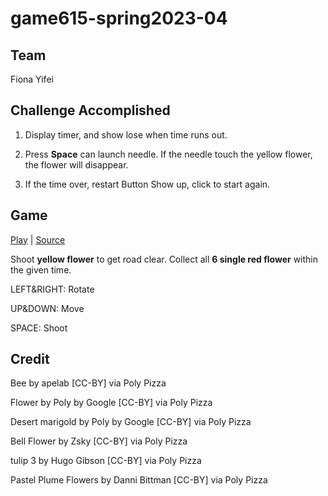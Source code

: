 # game615-spring2023-04
## Team
Fiona   Yifei

## Challenge Accomplished

1. Display timer, and show lose when time runs out.

2. Press **Space** can launch needle. If the needle touch the yellow flower, the flower will disappear.

3. If the time over, restart Button Show up, click to start again. 

## Game

[Play](https://wy6714.github.io/game615-spring2023-04/Exercise04/play/) | [Source](https://github.com/wy6714/game615-spring2023-04)

Shoot **yellow flower** to get road clear. Collect all **6 single red flower** within the given time.  

LEFT&RIGHT: Rotate

UP&DOWN: Move

SPACE: Shoot

## Credit
Bee by apelab [CC-BY] via Poly Pizza

Flower by Poly by Google [CC-BY] via Poly Pizza

Desert marigold by Poly by Google [CC-BY] via Poly Pizza

Bell Flower by Zsky [CC-BY] via Poly Pizza

tulip 3 by Hugo Gibson [CC-BY] via Poly Pizza

Pastel Plume Flowers by Danni Bittman [CC-BY] via Poly Pizza
